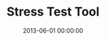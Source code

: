 ---
layout: inner
position: left
title: 'Stress Test Tool'
lead_text: "Contributed to the development of Bank Mandiri Stress Test Tool, an app to simulate and assess financial status and potential future risks, based on various data-driven scenarios."
tags: ['MySQL', 'PHP', 'HTML, CSS', 'JS, jQuery']
featured_image: ['/img/posts/mandiri-min.png']
date: 2013-06-01 00:00:00
categories: ['Web']
project_link: ''
button_icon: ''
button_text: ''
order: 3
visible: 1
company: 'Part-time'
---